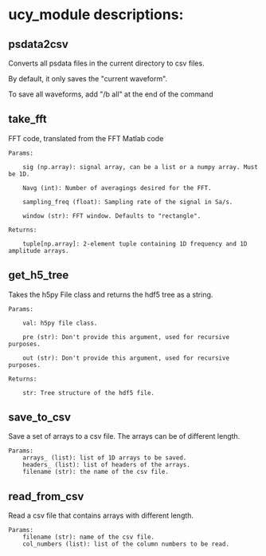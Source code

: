 # ucy_module descriptions:

## psdata2csv
Converts all psdata files in the current directory to csv files.

By default, it only saves the "current waveform".

To save all waveforms, add "/b all" at the end of the command


## take_fft
FFT code, translated from the FFT Matlab code

	Params:
 
		sig (np.array): signal array, can be a list or a numpy array. Must be 1D.
  
		Navg (int): Number of averagings desired for the FFT.
  
		sampling_freq (float): Sampling rate of the signal in Sa/s.
  
		window (str): FFT window. Defaults to "rectangle".
  
	Returns:
 
		tuple[np.array]: 2-element tuple containing 1D frequency and 1D amplitude arrays.


## get_h5_tree
Takes the h5py File class and returns the hdf5 tree as a string.

	Params:
 
		val: h5py file class.
  
		pre (str): Don't provide this argument, used for recursive purposes.
  
		out (str): Don't provide this argument, used for recursive purposes.
  
	Returns:
 
		str: Tree structure of the hdf5 file.

## save_to_csv
Save a set of arrays to a csv file. The arrays can be of different length. 
	
 	Params:
		arrays_ (list): list of 1D arrays to be saved.
		headers_ (list): list of headers of the arrays.
		filename (str): the name of the csv file.


  
## read_from_csv
Read a csv file that contains arrays with different length.
	
 	Params:
		filename (str): name of the csv file.
		col_numbers (list): list of the column numbers to be read.
  

